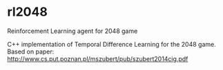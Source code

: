 # rl2048
Reinforcement Learning agent for 2048 game

C++ implementation of Temporal Difference Learning for the 2048 game.<br />
Based on paper: http://www.cs.put.poznan.pl/mszubert/pub/szubert2014cig.pdf<br />
